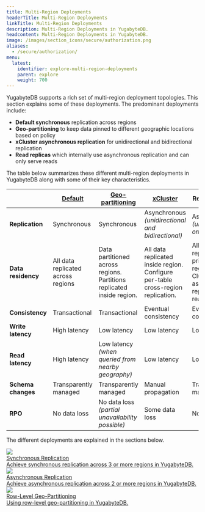 ```yaml
---
title: Multi-Region Deployments
headerTitle: Multi-Region Deployments
linkTitle: Multi-Region Deployments
description: Multi-Region Deployments in YugabyteDB.
headcontent: Multi-Region Deployments in YugabyteDB.
image: /images/section_icons/secure/authorization.png
aliases:
  - /secure/authorization/
menu:
  latest:
    identifier: explore-multi-region-deployments
    parent: explore
    weight: 700
---
```


YugabyteDB supports a rich set of multi-region deployment topologies. This section explains some of these deployments. The predominant deployments include:

* **Default synchronous** replication across regions
* **Geo-partitioning** to keep data pinned to different geographic locations based on policy
* **xCluster asynchronous replication** for unidirectional and bidirectional replication
* **Read replicas** which internally use asynchronous replication and can only serve reads

The table below summarizes these different multi-region deployments in YugabyteDB along with some of their key characteristics.


|                             | [Default](synchronous-replication-ysql/) | [Geo-partitioning](row-level-geo-partitioning/) | [xCluster](asynchronous-replication-ysql/) | Read replicas
|-----------------------------|---------|------------------|-----------------------------|-----------------------------
|<strong>Replication</strong> | Synchronous | Synchronous  | Asynchronous <br/> *(unidirectional and bidirectional)* | Asynchronous <br/> *(unidirectional only)*
|<strong>Data residency</strong> | All data replicated across regions | Data partitioned across regions. <br/>Partitions replicated inside region. | All data replicated inside region. <br/>Configure per-table cross-region replication. | All data replicated in primary region. <br/>Cluster-wide async replication to read replicas.
| <strong>Consistency</strong> | Transactional | Transactional | Eventual consistency | Eventual consistency
| <strong>Write latency</strong> | High latency | Low latency | Low latency | Low latency
| <strong>Read latency</strong> | High latency | Low latency <br/> *(when queried from nearby geography)* | Low latency | Low latency
| <strong>Schema changes</strong> | Transparently managed | Transparently managed | Manual propagation | Transparently managed
| <strong>RPO</strong> <br/> | No data loss | No data loss <br/> *(partial unavailability possible)* | Some data loss | No data loss

The different deployments are explained in the sections below.

<div class="row">

  <div class="col-12 col-md-6 col-lg-12 col-xl-6">
    <a class="section-link icon-offset" href="synchronous-replication-ysql/">
      <div class="head">
        <img class="icon" src="/images/section_icons/secure/rbac-model.png" aria-hidden="true" />
        <div class="title">Synchronous Replication</div>
      </div>
      <div class="body">
          Achieve synchronous replication across 3 or more regions in YugabyteDB.
      </div>
    </a>
  </div>

  <div class="col-12 col-md-6 col-lg-12 col-xl-6">
    <a class="section-link icon-offset" href="asynchronous-replication-ysql/">
      <div class="head">
        <img class="icon" src="/images/section_icons/secure/rbac-model.png" aria-hidden="true" />
        <div class="title">Asynchronous Replication</div>
      </div>
      <div class="body">
          Achieve asynchronous replication across 2 or more regions in YugabyteDB.
      </div>
    </a>
  </div>

  <div class="col-12 col-md-6 col-lg-12 col-xl-6">
    <a class="section-link icon-offset" href="row-level-geo-partitioning/">
      <div class="head">
        <img class="icon" src="/images/section_icons/secure/rbac-model.png" aria-hidden="true" />
        <div class="title">Row-Level Geo-Partitioning</div>
      </div>
      <div class="body">
          Using row-level geo-partitioning in YugabyteDB.
      </div>
    </a>
  </div>

</div>
